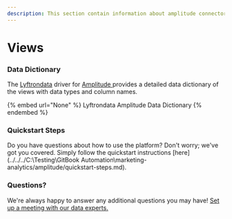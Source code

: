 ```yaml
---
description: This section contain information about amplitude connector views information
---
```


# Views

### Data Dictionary

The [Lyftrondata](https://www.lyftrondata.com/) driver for [Amplitude](https://www.lyftrondata.com/integration/marketing-analytics/amplitude//)[ ](https://www.lyftrondata.com/integration/amplitude/)provides a detailed data dictionary of the views with data types and column names.

{% embed url="None" %}
Lyftrondata Amplitude Data Dictionary
{% endembed %}

### Quickstart Steps

Do you have questions about how to use the platform? Don't worry; we've got you covered. Simply follow the quickstart instructions [here](../../../C:\Testing\GitBook Automation\marketing-analytics/amplitude/quickstart-steps.md).

### Questions? <a href="#questions" id="questions"></a>

We're always happy to answer any additional questions you may have! [Set up a meeting with our data experts.](https://www.lyftrondata.com/book-a-meeting/)


